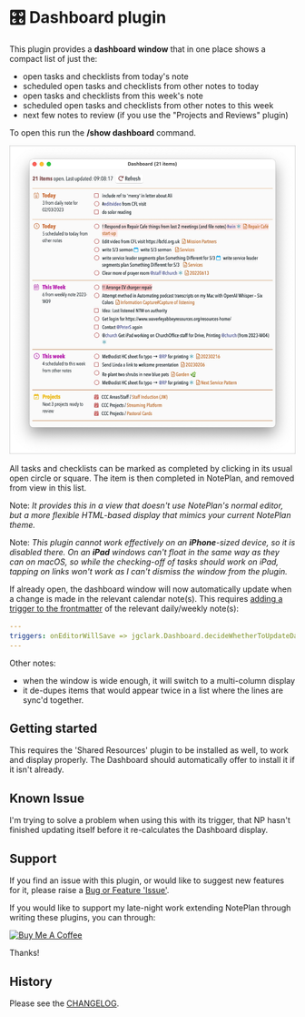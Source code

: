 # 🎛 Dashboard plugin
This plugin provides a **dashboard window** that in one place shows a compact list of just the:
- open tasks and checklists from today's note
- scheduled open tasks and checklists from other notes to today
- open tasks and checklists from this week's note
- scheduled open tasks and checklists from other notes to this week
- next few notes to review (if you use the "Projects and Reviews" plugin)

To open this run the **/show dashboard** command.

![](dashboard-v0.2@2x.jpg) <!-- ??? update me -->

All tasks and checklists can be marked as completed by clicking in its usual open circle or square. The item is then completed in NotePlan, and removed from view in this list.

Note: _It provides this in a view that doesn't use NotePlan's normal editor, but a more flexible HTML-based display that mimics your current NotePlan theme._

Note: _This plugin cannot work effectively on an **iPhone**-sized device, so it is disabled there.  On an **iPad** windows can't float in the same way as they can on macOS, so while the checking-off of tasks should work on iPad, tapping on links won't work as I can't dismiss the window from the plugin._

If already open, the dashboard window will now automatically update when a change is made in the relevant calendar note(s). This requires [adding a trigger to the frontmatter](https://help.noteplan.co/article/173-plugin-note-triggers) of the relevant daily/weekly note(s):

```yaml
---
triggers: onEditorWillSave => jgclark.Dashboard.decideWhetherToUpdateDasboard
---
```

Other notes:
- when the window is wide enough, it will switch to a multi-column display
- it de-dupes items that would appear twice in a list where the lines are sync'd together.

## Getting started
This requires the 'Shared Resources' plugin to be installed as well, to work and display properly. The Dashboard should automatically offer to install it if it isn't already.

## Known Issue
I'm trying to solve a problem when using this with its trigger, that NP hasn't finished updating itself before it re-calculates the Dashboard display.

## Support
If you find an issue with this plugin, or would like to suggest new features for it, please raise a [Bug or Feature 'Issue'](https://github.com/NotePlan/plugins/issues).

If you would like to support my late-night work extending NotePlan through writing these plugins, you can through:

[<img width="200px" alt="Buy Me A Coffee" src="https://www.buymeacoffee.com/assets/img/guidelines/download-assets-sm-2.svg">](https://www.buymeacoffee.com/revjgc)

Thanks!

## History
Please see the [CHANGELOG](CHANGELOG.md).
